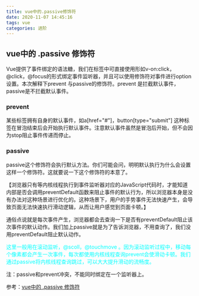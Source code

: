 ```yaml
---
title: vue中的.passive修饰符
date: 2020-11-07 14:45:16
tags: vue
categories: 进阶
---
```


## vue中的 .passive 修饰符
Vue提供了事件绑定的语法糖，我们在标签中可直接使用形如v-on:click，@click，@focus的形式绑定事件监听器，并且可以使用修饰符对事件进行option设置。本次解释下prevent 与passive的修饰符。prevent 是拦截默认事件，passive是不拦截默认事件。

### prevent
某些标签拥有自身的默认事件，如a[href="#"]，button[type="submit"] 这种标签在冒泡结束后会开始执行默认事件。注意默认事件虽然是冒泡后开始，但不会因为stop阻止事件传递而停止。


### passive
passive这个修饰符会执行默认方法。你们可能会问，明明默认执行为什么会设置这样一个修饰符。这就要说一下这个修饰符的本意了。

【浏览器只有等内核线程执行到事件监听器对应的JavaScript代码时，才能知道内部是否会调用preventDefault函数来阻止事件的默认行为，所以浏览器本身是没有办法对这种场景进行优化的。这种场景下，用户的手势事件无法快速产生，会导致页面无法快速执行滑动逻辑，从而让用户感觉到页面卡顿。】

通俗点说就是每次事件产生，浏览器都会去查询一下是否有preventDefault阻止该次事件的默认动作。我们加上passive就是为了告诉浏览器，不用查询了，我们没用preventDefault阻止默认动作。

<font color="aqua">这里一般用在滚动监听，@scoll，@touchmove 。因为滚动监听过程中，移动每个像素都会产生一次事件，每次都使用内核线程查询prevent会使滑动卡顿。我们通过passive将内核线程查询跳过，可以大大提升滑动的流畅度。</font>

注：passive和prevent冲突，不能同时绑定在一个监听器上。


参考：[vue中的 .passive 修饰符](https://www.jianshu.com/p/b12d0d3ad4c1)
